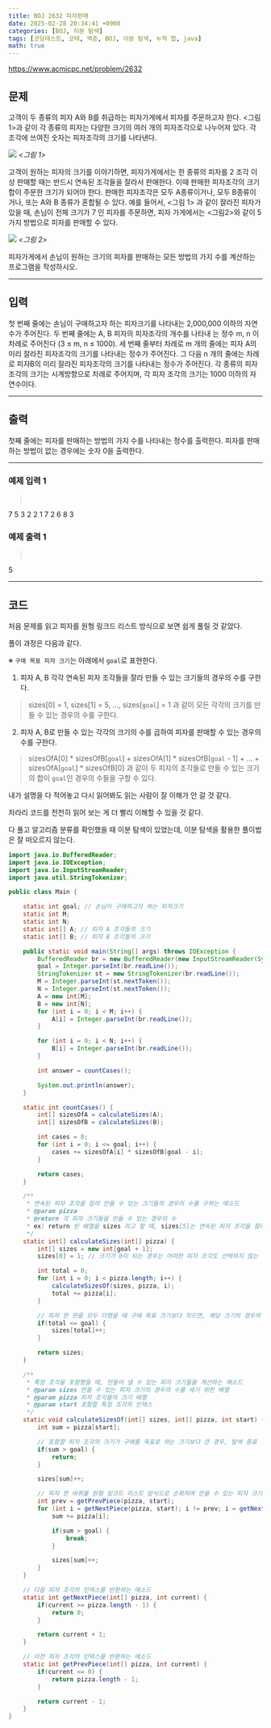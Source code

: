 ```yaml
---
title: BOJ 2632 피자판매
date: 2025-02-28 20:34:41 +0900
categories: [BOJ, 이분 탐색]
tags: [코딩테스트, 코테, 백준, BOJ, 이분 탐색, 누적 합, java]
math: true
---
```


<https://www.acmicpc.net/problem/2632>

## 문제
고객이 두 종류의 피자 A와 B를 취급하는 피자가게에서 피자를 주문하고자 한다. <그림 1>과 같이 각 종류의 피자는 다양한 크기의 여러 개의 피자조각으로 나누어져 있다. 각 조각에 쓰여진 숫자는 피자조각의 크기를 나타낸다.

![](/imgs/피자판매_1.png)
_<그림 1>_

고객이 원하는 피자의 크기를 이야기하면, 피자가게에서는 한 종류의 피자를 2 조각 이상 판매할 때는 반드시 연속된 조각들을 잘라서 판매한다. 이때 판매한 피자조각의 크기 합이 주문한 크기가 되어야 한다. 판매한 피자조각은 모두 A종류이거나, 모두 B종류이거나, 또는 A와 B 종류가 혼합될 수 있다. 예를 들어서, <그림 1> 과 같이 잘라진 피자가 있을 때, 손님이 전체 크기가 7 인 피자를 주문하면, 피자 가게에서는 <그림2>와 같이 5 가지 방법으로 피자를 판매할 수 있다.

![](/imgs/피자판매_2.png)
_<그림 2>_

피자가게에서 손님이 원하는 크기의 피자를 판매하는 모든 방법의 가지 수를 계산하는 프로그램을 작성하시오.

---
## 입력
첫 번째 줄에는 손님이 구매하고자 하는 피자크기를 나타내는 2,000,000 이하의 자연수가 주어진다. 두 번째 줄에는 A, B 피자의 피자조각의 개수를 나타내 는 정수 m, n 이 차례로 주어진다 (3 ≤ m, n ≤ 1000). 세 번째 줄부터 차례로 m 개의 줄에는 피자 A의 미리 잘라진 피자조각의 크기를 나타내는 정수가 주어진다. 그 다음 n 개의 줄에는 차례로 피자B의 미리 잘라진 피자조각의 크기를 나타내는 정수가 주어진다. 각 종류의 피자조각의 크기는 시계방향으로 차례로 주어지며, 각 피자 조각의 크기는 1000 이하의 자연수이다.

---
## 출력
첫째 줄에는 피자를 판매하는 방법의 가지 수를 나타내는 정수를 출력한다. 피자를 판매하는 방법이 없는 경우에는 숫자 0을 출력한다.

---
### 예제 입력 1
> <pre>
7
5 3
2
2
1
7
2
6
8
3
> </pre>

### 예제 출력 1
> <pre>
5
> </pre>

---
## 코드

처음 문제를 읽고 피자를 원형 링크드 리스트 방식으로 보면 쉽게 풀릴 것 같았다.

풀이 과정은 다음과 같다.

※ `구매 목표 피자 크기`는 아래에서 `goal`로 표현한다.
1. 피자 A, B 각각 연속된 피자 조각들을 잘라 만들 수 있는 크기들의 경우의 수를 구한다.
> sizes[0] = 1, sizes[1] = 5, ..., sizes[`goal`] = 1 과 같이 모든 각각의 크기를 만들 수 있는 경우의 수를 구한다.
2. 피자 A, B로 만들 수 있는 각각의 크기의 수를 곱하여 피자를 판매할 수 있는 경우의 수를 구한다.
> sizesOfA[0] * sizesOfB[`goal`] + sizesOfA[1] * sizesOfB[`goal` - 1] + ... + sizesOfA[`goal`] * sizesOfB[0] 과 같이 두 피자의 조각들로 만들 수 있는 크기의 합이 `goal`인 경우의 수들을 구할 수 있다.

내가 설명을 다 적어놓고 다시 읽어봐도 읽는 사람이 잘 이해가 안 갈 것 같다.

차라리 코드를 천천히 읽어 보는 게 더 빨리 이해할 수 있을 것 같다.

다 풀고 알고리즘 분류를 확인했을 때 이분 탐색이 있었는데, 이분 탐색을 활용한 풀이법은 잘 떠오르지 않는다.

```java
import java.io.BufferedReader;
import java.io.IOException;
import java.io.InputStreamReader;
import java.util.StringTokenizer;

public class Main {

    static int goal; // 손님이 구매하고자 하는 피자크기
    static int M;
    static int N;
    static int[] A; // 피자 A 조각들의 크기
    static int[] B; // 피자 B 조각들의 크기

    public static void main(String[] args) throws IOException {
        BufferedReader br = new BufferedReader(new InputStreamReader(System.in));
        goal = Integer.parseInt(br.readLine());
        StringTokenizer st = new StringTokenizer(br.readLine());
        M = Integer.parseInt(st.nextToken());
        N = Integer.parseInt(st.nextToken());
        A = new int[M];
        B = new int[N];
        for (int i = 0; i < M; i++) {
            A[i] = Integer.parseInt(br.readLine());
        }

        for (int i = 0; i < N; i++) {
            B[i] = Integer.parseInt(br.readLine());
        }

        int answer = countCases();

        System.out.println(answer);
    }

    static int countCases() {
        int[] sizesOfA = calculateSizes(A);
        int[] sizesOfB = calculateSizes(B);

        int cases = 0;
        for (int i = 0; i <= goal; i++) {
            cases += sizesOfA[i] * sizesOfB[goal - i];
        }

        return cases;
    }

    /**
     * 연속된 피자 조각을 잘라 만들 수 있는 크기들의 경우의 수를 구하는 메소드
     * @param pizza
     * @return 각 피자 크기들을 만들 수 있는 경우의 수
     * ex) return 된 배열을 sizes 라고 할 때, sizes[5]는 연속된 피자 조각을 잘라 5의 크기를 만들 수 있는 경우의 수
     */
    static int[] calculateSizes(int[] pizza) {
        int[] sizes = new int[goal + 1];
        sizes[0] = 1; // 크기가 0이 되는 경우는 어떠한 피자 조각도 선택하지 않는 한 가지 뿐

        int total = 0;
        for (int i = 0; i < pizza.length; i++) {
            calculateSizesOf(sizes, pizza, i);
            total += pizza[i];
        }

        // 피자 한 판을 모두 더했을 때 구매 목표 크기보다 작으면, 해당 크기의 경우의 수에 1 추가
        if(total <= goal) {
            sizes[total]++;
        }

        return sizes;
    }

    /**
     * 특정 조각을 포함했을 때, 만들어 낼 수 있는 피자 크기들을 계산하는 메소드
     * @param sizes 만들 수 있는 피자 크기의 경우의 수를 세기 위한 배열
     * @param pizza 피자 조각들의 크기 배열
     * @param start 포함할 특정 조각의 인덱스
     */
    static void calculateSizesOf(int[] sizes, int[] pizza, int start) {
        int sum = pizza[start];

        // 포함할 피자 조각의 크기가 구매를 목표로 하는 크기보다 큰 경우, 탐색 종료
        if(sum > goal) {
            return;
        }

        sizes[sum]++;

        // 피자 한 바퀴를 원형 링크드 리스트 방식으로 순회하며 만들 수 있는 피자 크기들을 계산
        int prev = getPrevPiece(pizza, start);
        for (int i = getNextPiece(pizza, start); i != prev; i = getNextPiece(pizza, i)) {
            sum += pizza[i];

            if(sum > goal) {
                break;
            }

            sizes[sum]++;
        }
    }

    // 다음 피자 조각의 인덱스를 반환하는 메소드
    static int getNextPiece(int[] pizza, int current) {
        if(current >= pizza.length - 1) {
            return 0;
        }

        return current + 1;
    }

    // 이전 피자 조각의 인덱스를 반환하는 메소드
    static int getPrevPiece(int[] pizza, int current) {
        if(current <= 0) {
            return pizza.length - 1;
        }

        return current - 1;
    }
}
```
